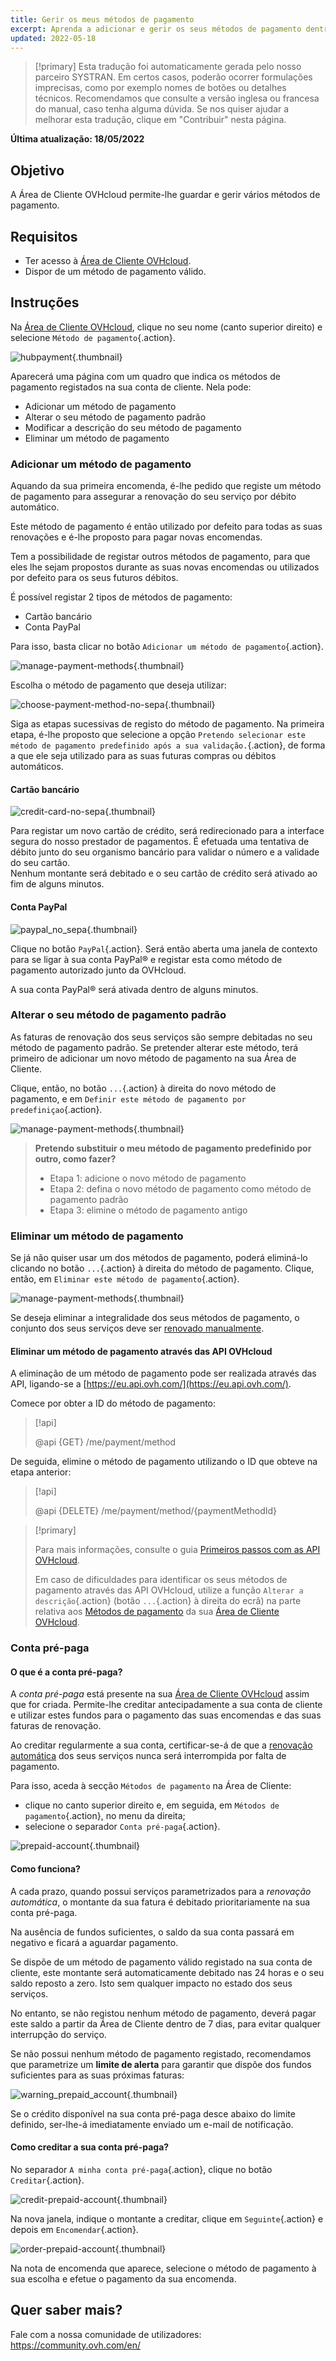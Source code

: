 ```yaml
---
title: Gerir os meus métodos de pagamento
excerpt: Aprenda a adicionar e gerir os seus métodos de pagamento dentro da Área de Cliente OVHcloud
updated: 2022-05-18
---
```


> [!primary]
> Esta tradução foi automaticamente gerada pelo nosso parceiro SYSTRAN. Em certos casos, poderão ocorrer formulações imprecisas, como por exemplo nomes de botões ou detalhes técnicos. Recomendamos que consulte a versão inglesa ou francesa do manual, caso tenha alguma dúvida. Se nos quiser ajudar a melhorar esta tradução, clique em "Contribuir" nesta página.
>

**Última atualização: 18/05/2022**

## Objetivo

A Área de Cliente OVHcloud permite-lhe guardar e gerir vários métodos de pagamento.

## Requisitos

- Ter acesso à [Área de Cliente OVHcloud](https://www.ovh.com/auth/?action=gotomanager&from=https://www.ovh.pt/&ovhSubsidiary=pt).
- Dispor de um método de pagamento válido.

## Instruções <a name="payment_methods"></a>

Na [Área de Cliente OVHcloud](https://www.ovh.com/auth/?action=gotomanager&from=https://www.ovh.pt/&ovhSubsidiary=pt), clique no seu nome (canto superior direito) e selecione `Método de pagamento`{.action}.

![hubpayment](images/hubpayment.png){.thumbnail}

Aparecerá uma página com um quadro que indica os métodos de pagamento registados na sua conta de cliente. Nela pode:

- Adicionar um método de pagamento
- Alterar o seu método de pagamento padrão
- Modificar a descrição do seu método de pagamento
- Eliminar um método de pagamento

### Adicionar um método de pagamento

Aquando da sua primeira encomenda, é-lhe pedido que registe um método de pagamento para assegurar a renovação do seu serviço por débito automático.

Este método de pagamento é então utilizado por defeito para todas as suas renovações e é-lhe proposto para pagar novas encomendas.

Tem a possibilidade de registar outros métodos de pagamento, para que eles lhe sejam propostos durante as suas novas encomendas ou utilizados por defeito para os seus futuros débitos.

É possível registar 2 tipos de métodos de pagamento:

- Cartão bancário
- Conta PayPal

Para isso, basta clicar no botão `Adicionar um método de pagamento`{.action}.

![manage-payment-methods](images/managepaymentmethods2.png){.thumbnail}

Escolha o método de pagamento que deseja utilizar: 

![choose-payment-method-no-sepa](images/choose-payment-method-no-sepa.png){.thumbnail}

Siga as etapas sucessivas de registo do método de pagamento. Na primeira etapa, é-lhe proposto que selecione a opção `Pretendo selecionar este método de pagamento predefinido após a sua validação.`{.action}, de forma a que ele seja utilizado para as suas futuras compras ou débitos automáticos.

#### Cartão bancário

![credit-card-no-sepa](images/credit-card-no-sepa.png){.thumbnail}

Para registar um novo cartão de crédito, será redirecionado para a interface segura do nosso prestador de pagamentos. É efetuada uma tentativa de débito junto do seu organismo bancário para validar o número e a validade do seu cartão.<br>
Nenhum montante será debitado e o seu cartão de crédito será ativado ao fim de alguns minutos.

#### Conta PayPal

![paypal_no_sepa](images/paypal_no_sepa.png){.thumbnail}

Clique no botão `PayPal`{.action}. Será então aberta uma janela de contexto para se ligar à sua conta PayPal® e registar esta como método de pagamento autorizado junto da OVHcloud.

A sua conta PayPal® será ativada dentro de alguns minutos.

### Alterar o seu método de pagamento padrão

As faturas de renovação dos seus serviços são sempre debitadas no seu método de pagamento padrão. Se pretender alterar este método, terá primeiro de adicionar um novo método de pagamento na sua Área de Cliente.

Clique, então, no botão `...`{.action} à direita do novo método de pagamento, e em `Definir este método de pagamento por predefiniçao`{.action}.

![manage-payment-methods](images/managepaymentmethods3.png){.thumbnail}

> **Pretendo substituir o meu método de pagamento predefinido por outro, como fazer?**
>
> - Etapa 1: adicione o novo método de pagamento
> - Etapa 2: defina o novo método de pagamento como método de pagamento padrão
> - Etapa 3: elimine o método de pagamento antigo
>

### Eliminar um método de pagamento

Se já não quiser usar um dos métodos de pagamento, poderá eliminá-lo clicando no botão `...`{.action} à direita do método de pagamento. Clique, então, em `Eliminar este método de pagamento`{.action}.

![manage-payment-methods](images/managepaymentmethods4.png){.thumbnail}

Se deseja eliminar a integralidade dos seus métodos de pagamento, o conjunto dos seus serviços deve ser [renovado manualmente](/pages/account/billing/how_to_use_automatic_renewal#a-renovacao-manual).

#### Eliminar um método de pagamento através das API OVHcloud

A eliminação de um método de pagamento pode ser realizada através das API, ligando-se a [https://eu.api.ovh.com/](https://eu.api.ovh.com/).

Comece por obter a ID do método de pagamento:

> [!api]
>
> @api {GET} /me/payment/method
>

De seguida, elimine o método de pagamento utilizando o ID que obteve na etapa anterior:

> [!api]
>
> @api {DELETE} /me/payment/method/{paymentMethodId}
>

> [!primary]
>
> Para mais informações, consulte o guia [Primeiros passos com as API OVHcloud](/pages/account/api/first-steps).
>
> Em caso de dificuldades para identificar os seus métodos de pagamento através das API OVHcloud, utilize a função `Alterar a descrição`{.action} (botão `...`{.action} à direita do ecrã) na parte relativa aos [Métodos de pagamento](#payment_methods) da sua [Área de Cliente OVHcloud](https://www.ovh.com/auth/?action=gotomanager&from=https://www.ovh.pt/&ovhSubsidiary=pt).
>

### Conta pré-paga

#### O que é a conta pré-paga?

A *conta pré-paga* está presente na sua [Área de Cliente OVHcloud](https://www.ovh.com/auth/?action=gotomanager&from=https://www.ovh.pt/&ovhSubsidiary=pt) assim que for criada. Permite-lhe creditar antecipadamente a sua conta de cliente e utilizar estes fundos para o pagamento das suas encomendas e das suas faturas de renovação.

Ao creditar regularmente a sua conta, certificar-se-á de que a [renovação automática](/pages/account/billing/how_to_use_automatic_renewal#a-renovacao-automatica) dos seus serviços nunca será interrompida por falta de pagamento.

Para isso, aceda à secção `Métodos de pagamento` na Área de Cliente:

- clique no canto superior direito e, em seguida, em `Métodos de pagamento`{.action}, no menu da direita;
- selecione o separador `Conta pré-paga`{.action}.

![prepaid-account](images/prepaid-account.png){.thumbnail}

#### Como funciona?

A cada prazo, quando possui serviços parametrizados para a *renovação automática*, o montante da sua fatura é debitado prioritariamente na sua conta pré-paga.

Na ausência de fundos suficientes, o saldo da sua conta passará em negativo e ficará a aguardar pagamento.

Se dispõe de um método de pagamento válido registado na sua conta de cliente, este montante será automaticamente debitado nas 24 horas e o seu saldo reposto a zero. Isto sem qualquer impacto no estado dos seus serviços.

No entanto, se não registou nenhum método de pagamento, deverá pagar este saldo a partir da Área de Cliente dentro de 7 dias, para evitar qualquer interrupção do serviço.

Se não possui nenhum método de pagamento registado, recomendamos que parametrize um **limite de alerta** para garantir que dispõe dos fundos suficientes para as suas próximas faturas:

![warning_prepaid_account](images/warning_prepaid_account.png){.thumbnail}

Se o crédito disponível na sua conta pré-paga desce abaixo do limite definido, ser-lhe-á imediatamente enviado um e-mail de notificação.

#### Como creditar a sua conta pré-paga?

No separador `A minha conta pré-paga`{.action}, clique no botão `Creditar`{.action}.

![credit-prepaid-account](images/credit-prepaid-account.png){.thumbnail}

Na nova janela, indique o montante a creditar, clique em `Seguinte`{.action} e depois em `Encomendar`{.action}.

![order-prepaid-account](images/order-prepaid-account.png){.thumbnail}

Na nota de encomenda que aparece, selecione o método de pagamento à sua escolha e efetue o pagamento da sua encomenda.

## Quer saber mais?

Fale com a nossa comunidade de utilizadores: <https://community.ovh.com/en/>
